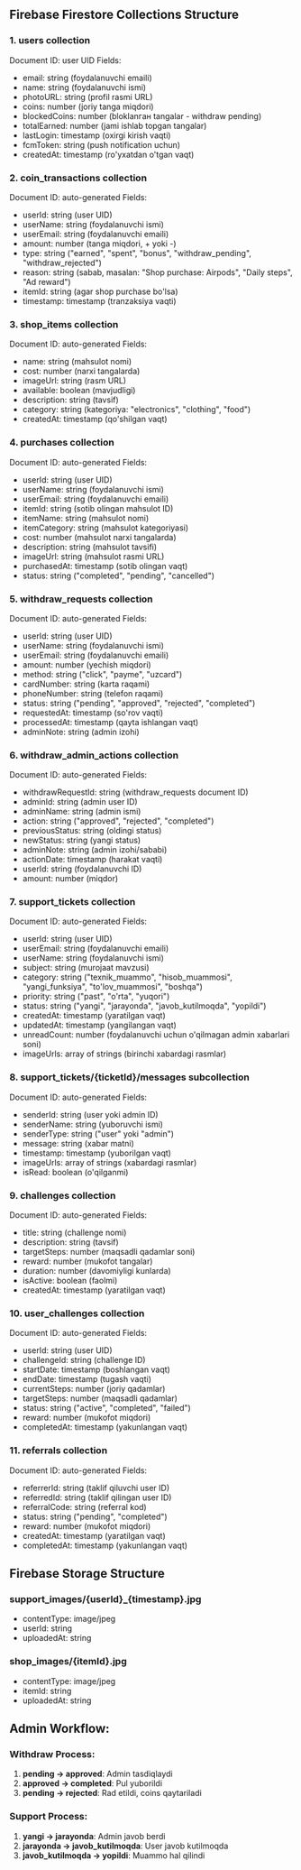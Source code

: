 ## Firebase Firestore Collections Structure

### 1. users collection
Document ID: user UID
Fields:
- email: string (foydalanuvchi emaili)
- name: string (foydalanuvchi ismi)
- photoURL: string (profil rasmi URL)
- coins: number (joriy tanga miqdori)
- blockedCoins: number (bloklanган tangalar - withdraw pending)
- totalEarned: number (jami ishlab topgan tangalar)
- lastLogin: timestamp (oxirgi kirish vaqti)
- fcmToken: string (push notification uchun)
- createdAt: timestamp (ro'yxatdan o'tgan vaqt)

### 2. coin_transactions collection
Document ID: auto-generated
Fields:
- userId: string (user UID)
- userName: string (foydalanuvchi ismi)
- userEmail: string (foydalanuvchi emaili)
- amount: number (tanga miqdori, + yoki -)
- type: string ("earned", "spent", "bonus", "withdraw_pending", "withdraw_rejected")
- reason: string (sabab, masalan: "Shop purchase: Airpods", "Daily steps", "Ad reward")
- itemId: string (agar shop purchase bo'lsa)
- timestamp: timestamp (tranzaksiya vaqti)

### 3. shop_items collection
Document ID: auto-generated
Fields:
- name: string (mahsulot nomi)
- cost: number (narxi tangalarda)
- imageUrl: string (rasm URL)
- available: boolean (mavjudligi)
- description: string (tavsif)
- category: string (kategoriya: "electronics", "clothing", "food")
- createdAt: timestamp (qo'shilgan vaqt)

### 4. purchases collection
Document ID: auto-generated
Fields:
- userId: string (user UID)
- userName: string (foydalanuvchi ismi)
- userEmail: string (foydalanuvchi emaili)
- itemId: string (sotib olingan mahsulot ID)
- itemName: string (mahsulot nomi)
- itemCategory: string (mahsulot kategoriyasi)
- cost: number (mahsulot narxi tangalarda)
- description: string (mahsulot tavsifi)
- imageUrl: string (mahsulot rasmi URL)
- purchasedAt: timestamp (sotib olingan vaqt)
- status: string ("completed", "pending", "cancelled")

### 5. withdraw_requests collection
Document ID: auto-generated
Fields:
- userId: string (user UID)
- userName: string (foydalanuvchi ismi)
- userEmail: string (foydalanuvchi emaili)
- amount: number (yechish miqdori)
- method: string ("click", "payme", "uzcard")
- cardNumber: string (karta raqami)
- phoneNumber: string (telefon raqami)
- status: string ("pending", "approved", "rejected", "completed")
- requestedAt: timestamp (so'rov vaqti)
- processedAt: timestamp (qayta ishlangan vaqt)
- adminNote: string (admin izohi)

### 6. withdraw_admin_actions collection
Document ID: auto-generated
Fields:
- withdrawRequestId: string (withdraw_requests document ID)
- adminId: string (admin user ID)
- adminName: string (admin ismi)
- action: string ("approved", "rejected", "completed")
- previousStatus: string (oldingi status)
- newStatus: string (yangi status)
- adminNote: string (admin izohi/sababi)
- actionDate: timestamp (harakat vaqti)
- userId: string (foydalanuvchi ID)
- amount: number (miqdor)

### 7. support_tickets collection
Document ID: auto-generated
Fields:
- userId: string (user UID)
- userEmail: string (foydalanuvchi emaili)
- userName: string (foydalanuvchi ismi)
- subject: string (murojaat mavzusi)
- category: string ("texnik_muammo", "hisob_muammosi", "yangi_funksiya", "to'lov_muammosi", "boshqa")
- priority: string ("past", "o'rta", "yuqori")
- status: string ("yangi", "jarayonda", "javob_kutilmoqda", "yopildi")
- createdAt: timestamp (yaratilgan vaqt)
- updatedAt: timestamp (yangilangan vaqt)
- unreadCount: number (foydalanuvchi uchun o'qilmagan admin xabarlari soni)
- imageUrls: array of strings (birinchi xabardagi rasmlar)

### 8. support_tickets/{ticketId}/messages subcollection
Document ID: auto-generated
Fields:
- senderId: string (user yoki admin ID)
- senderName: string (yuboruvchi ismi)
- senderType: string ("user" yoki "admin")
- message: string (xabar matni)
- timestamp: timestamp (yuborilgan vaqt)
- imageUrls: array of strings (xabardagi rasmlar)
- isRead: boolean (o'qilganmi)

### 9. challenges collection
Document ID: auto-generated
Fields:
- title: string (challenge nomi)
- description: string (tavsif)
- targetSteps: number (maqsadli qadamlar soni)
- reward: number (mukofot tangalar)
- duration: number (davomiyligi kunlarda)
- isActive: boolean (faolmi)
- createdAt: timestamp (yaratilgan vaqt)

### 10. user_challenges collection
Document ID: auto-generated
Fields:
- userId: string (user UID)
- challengeId: string (challenge ID)
- startDate: timestamp (boshlangan vaqt)
- endDate: timestamp (tugash vaqti)
- currentSteps: number (joriy qadamlar)
- targetSteps: number (maqsadli qadamlar)
- status: string ("active", "completed", "failed")
- reward: number (mukofot miqdori)
- completedAt: timestamp (yakunlangan vaqt)

### 11. referrals collection
Document ID: auto-generated
Fields:
- referrerId: string (taklif qiluvchi user ID)
- referredId: string (taklif qilingan user ID)
- referralCode: string (referral kod)
- status: string ("pending", "completed")
- reward: number (mukofot miqdori)
- createdAt: timestamp (yaratilgan vaqt)
- completedAt: timestamp (yakunlangan vaqt)

## Firebase Storage Structure
### support_images/{userId}_{timestamp}.jpg
- contentType: image/jpeg
- userId: string
- uploadedAt: string

### shop_images/{itemId}.jpg
- contentType: image/jpeg
- itemId: string
- uploadedAt: string

## Admin Workflow:
### Withdraw Process:
1. **pending → approved**: Admin tasdiqlaydi
2. **approved → completed**: Pul yuborildi
3. **pending → rejected**: Rad etildi, coins qaytariladi

### Support Process:
1. **yangi → jarayonda**: Admin javob berdi
2. **jarayonda → javob_kutilmoqda**: User javob kutilmoqda
3. **javob_kutilmoqda → yopildi**: Muammo hal qilindi





